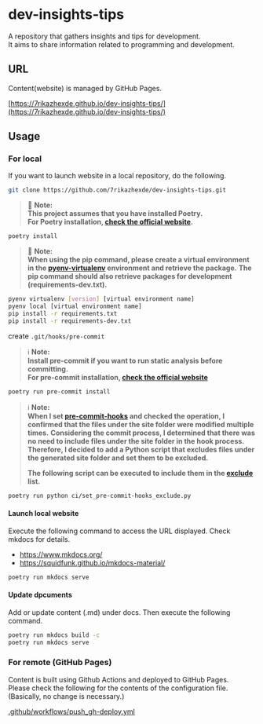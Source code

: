 # dev-insights-tips

A repository that gathers insights and tips for development.<br />
It aims to share information related to programming and development.

## URL

Content(website) is managed by GitHub Pages.

[https://7rikazhexde.github.io/dev-insights-tips/](https://7rikazhexde.github.io/dev-insights-tips/)

## Usage

### For local

If you want to launch website in a local repository, do the following.

```bash
git clone https://github.com/7rikazhexde/dev-insights-tips.git
```

> 🚨 **Note:**<br />
> **This project assumes that you have installed Poetry.**\
> **For Poetry installation, [check the official website](https://python-poetry.org/docs/#installing-with-the-official-installer).**

```bash
poetry install
```

> 🚨 **Note:**<br />
> **When using the pip command, please create a virtual environment in the [pyenv-virtualenv](https://github.com/pyenv/pyenv-virtualenv#pyenv-virtualenv) environment and retrieve the package.**
> **The pip command should also retrieve packages for development (requirements-dev.txt).**

```bash
pyenv virtualenv [version] [virtual environment name]
pyenv local [virtual environment name]
pip install -r requirements.txt
pip install -r requirements-dev.txt
```

create `.git/hooks/pre-commit`

> ℹ️ **Note:**<br />
> **Install pre-commit if you want to run static analysis before committing.**\
> **For pre-commit installation, [check the official website](https://pre-commit.com/)**

```bash
poetry run pre-commit install
```

> ℹ️ **Note:**<br />
> **When I set [pre-commit-hooks](https://pre-commit.com/#pre-commit-configyaml---hooks) and checked the operation, I confirmed that the files under the site folder were modified multiple times.**
> **Considering the commit process, I determined that there was no need to include files under the site folder in the hook process.**
> **Therefore, I decided to add a Python script that excludes files under the generated site folder and set them to be excluded.**
>
> **The following script can be executed to include them in the [exclude](https://pre-commit.com/#config-exclude) list.**

```bash
poetry run python ci/set_pre-commit-hooks_exclude.py
```

#### Launch local website

Execute the following command to access the URL displayed.
Check mkdocs for details.

- <https://www.mkdocs.org/>
- <https://squidfunk.github.io/mkdocs-material/>

```bash
poetry run mkdocs serve
```

#### Update dpcuments

Add or update content (.md) under docs. Then execute the following command.

```bash
poetry run mkdocs build -c
poetry run mkdocs serve
```

### For remote (GitHub Pages)

Content is built using Github Actions and deployed to GitHub Pages.<br />
Please check the following for the contents of the configuration file. (Basically, no change is necessary.)

[.github/workflows/push_gh-deploy.yml](.github/workflows/push_gh-deploy.yml)
